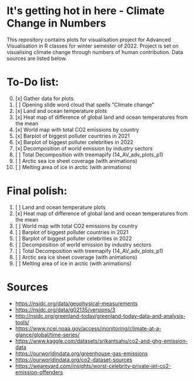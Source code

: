 # It's getting hot in here - Climate Change in Numbers
This repository contains plots for visualisation project for Advanced Visualisation in R classes for winter semester of 2022. Project is set on visualising climate change through numbers of human contribution. Data sources are listed below. 

# To-Do list:
0) [x] Gather data for plots
0) [ ] Opening slide word cloud that spells "Climate change"
1) [x] Land and ocean temperature plots
2) [x] Heat map of difference of global land and ocean temperatures from the mean
3) [x] World map with total CO2 emissions by country
4) [x] Barplot of biggest polluter countries in 2021
5) [x] Barplot of biggest polluter celebrities in 2022
6) [x] Decomposition of world emission by industry sectors
7) [ ] Total Decomposition with treemapify (14_AV_adv_plots_p1)
8) [ ] Arctic sea ice sheet coverage (with animations)
9) [ ] Melting area of ice in arctic (with animations)

# Final polish:
1) [ ] Land and ocean temperature plots
2) [x] Heat map of difference of global land and ocean temperatures from the mean
3) [ ] World map with total CO2 emissions by country
4) [ ] Barplot of biggest polluter countries in 2021
5) [ ] Barplot of biggest polluter celebrities in 2022
6) [ ] Decomposition of world emission by industry sectors
7) [ ] Total Decomposition with treemapify (14_AV_adv_plots_p1)
8) [ ] Arctic sea ice sheet coverage (with animations)
9) [ ] Melting area of ice in arctic (with animations)


# Sources
- https://nsidc.org/data/geophysical-measurements
- https://nsidc.org/data/g02135/versions/3
- http://nsidc.org/greenland-today/greenland-today-data-and-analysis-tools/
- https://www.ncei.noaa.gov/access/monitoring/climate-at-a-glance/global/time-series/
- https://www.kaggle.com/datasets/srikantsahu/co2-and-ghg-emission-data
- https://ourworldindata.org/greenhouse-gas-emissions
- https://ourworldindata.org/co2-dataset-sources
- https://weareyard.com/insights/worst-celebrity-private-jet-co2-emission-offenders
